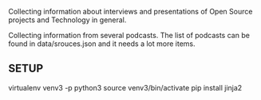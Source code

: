 Collecting information about interviews and presentations
of Open Source projects and Technology in general.


Collecting information from several podcasts.
The list of podcasts can be found in data/srouces.json
and it needs a lot more items.


SETUP
------
virtualenv venv3 -p python3
source venv3/bin/activate
pip install jinja2


